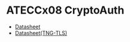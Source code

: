 # ATECCx08 CryptoAuth

- [Datasheet](https://atecc608a.github.io/ATECC608A.pdf)
- [Datasheet(TNG-TLS)](http://ww1.microchip.com/downloads/en/DeviceDoc/ATECC608A-TNGTLS-CryptoAuthentication-Data-Sheet-DS40002112B.pdf)

